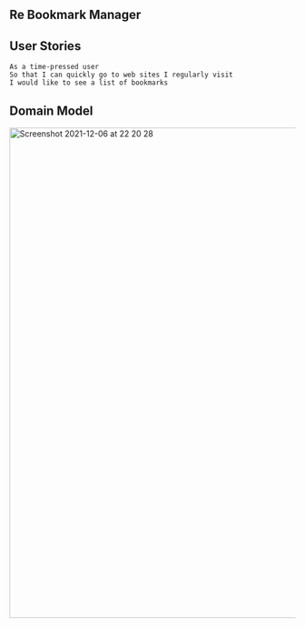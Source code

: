 ## Re Bookmark Manager

## User Stories

```
As a time-pressed user
So that I can quickly go to web sites I regularly visit
I would like to see a list of bookmarks
```

## Domain Model
<img width="862" alt="Screenshot 2021-12-06 at 22 20 28" src="https://user-images.githubusercontent.com/86299300/144932069-7f42c34e-49eb-42ed-b5f8-269114b3104e.png">
